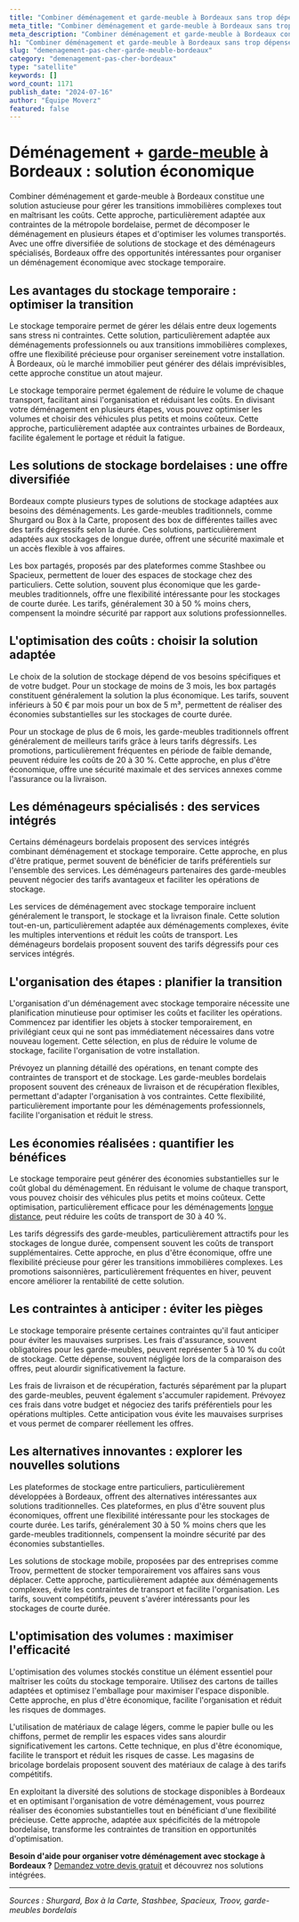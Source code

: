 ```yaml
---
title: "Combiner déménagement et garde-meuble à Bordeaux sans trop dépenser"
meta_title: "Combiner déménagement et garde-meuble à Bordeaux sans trop dépenser"
meta_description: "Combiner déménagement et garde-meuble à Bordeaux constitue une solution astucieuse pour gérer les transitions immobilières complexes tout en maîtrisan."
h1: "Combiner déménagement et garde-meuble à Bordeaux sans trop dépenser"
slug: "demenagement-pas-cher-garde-meuble-bordeaux"
category: "demenagement-pas-cher-bordeaux"
type: "satellite"
keywords: []
word_count: 1171
publish_date: "2024-07-16"
author: "Équipe Moverz"
featured: false
---
```



# Déménagement + [garde-meuble](/blog/garde-meuble-bordeaux/garde-meuble-bordeaux-guide) à Bordeaux : solution économique

Combiner déménagement et garde-meuble à Bordeaux constitue une solution astucieuse pour gérer les transitions immobilières complexes tout en maîtrisant les coûts. Cette approche, particulièrement adaptée aux contraintes de la métropole bordelaise, permet de décomposer le déménagement en plusieurs étapes et d'optimiser les volumes transportés. Avec une offre diversifiée de solutions de stockage et des déménageurs spécialisés, Bordeaux offre des opportunités intéressantes pour organiser un déménagement économique avec stockage temporaire.

## Les avantages du stockage temporaire : optimiser la transition

Le stockage temporaire permet de gérer les délais entre deux logements sans stress ni contraintes. Cette solution, particulièrement adaptée aux déménagements professionnels ou aux transitions immobilières complexes, offre une flexibilité précieuse pour organiser sereinement votre installation. À Bordeaux, où le marché immobilier peut générer des délais imprévisibles, cette approche constitue un atout majeur.

Le stockage temporaire permet également de réduire le volume de chaque transport, facilitant ainsi l'organisation et réduisant les coûts. En divisant votre déménagement en plusieurs étapes, vous pouvez optimiser les volumes et choisir des véhicules plus petits et moins coûteux. Cette approche, particulièrement adaptée aux contraintes urbaines de Bordeaux, facilite également le portage et réduit la fatigue.

## Les solutions de stockage bordelaises : une offre diversifiée

Bordeaux compte plusieurs types de solutions de stockage adaptées aux besoins des déménagements. Les garde-meubles traditionnels, comme Shurgard ou Box à la Carte, proposent des box de différentes tailles avec des tarifs dégressifs selon la durée. Ces solutions, particulièrement adaptées aux stockages de longue durée, offrent une sécurité maximale et un accès flexible à vos affaires.

Les box partagés, proposés par des plateformes comme Stashbee ou Spacieux, permettent de louer des espaces de stockage chez des particuliers. Cette solution, souvent plus économique que les garde-meubles traditionnels, offre une flexibilité intéressante pour les stockages de courte durée. Les tarifs, généralement 30 à 50 % moins chers, compensent la moindre sécurité par rapport aux solutions professionnelles.

## L'optimisation des coûts : choisir la solution adaptée

Le choix de la solution de stockage dépend de vos besoins spécifiques et de votre budget. Pour un stockage de moins de 3 mois, les box partagés constituent généralement la solution la plus économique. Les tarifs, souvent inférieurs à 50 € par mois pour un box de 5 m³, permettent de réaliser des économies substantielles sur les stockages de courte durée.

Pour un stockage de plus de 6 mois, les garde-meubles traditionnels offrent généralement de meilleurs tarifs grâce à leurs tarifs dégressifs. Les promotions, particulièrement fréquentes en période de faible demande, peuvent réduire les coûts de 20 à 30 %. Cette approche, en plus d'être économique, offre une sécurité maximale et des services annexes comme l'assurance ou la livraison.

## Les déménageurs spécialisés : des services intégrés

Certains déménageurs bordelais proposent des services intégrés combinant déménagement et stockage temporaire. Cette approche, en plus d'être pratique, permet souvent de bénéficier de tarifs préférentiels sur l'ensemble des services. Les déménageurs partenaires des garde-meubles peuvent négocier des tarifs avantageux et faciliter les opérations de stockage.

Les services de déménagement avec stockage temporaire incluent généralement le transport, le stockage et la livraison finale. Cette solution tout-en-un, particulièrement adaptée aux déménagements complexes, évite les multiples interventions et réduit les coûts de transport. Les déménageurs bordelais proposent souvent des tarifs dégressifs pour ces services intégrés.

## L'organisation des étapes : planifier la transition

L'organisation d'un déménagement avec stockage temporaire nécessite une planification minutieuse pour optimiser les coûts et faciliter les opérations. Commencez par identifier les objets à stocker temporairement, en privilégiant ceux qui ne sont pas immédiatement nécessaires dans votre nouveau logement. Cette sélection, en plus de réduire le volume de stockage, facilite l'organisation de votre installation.

Prévoyez un planning détaillé des opérations, en tenant compte des contraintes de transport et de stockage. Les garde-meubles bordelais proposent souvent des créneaux de livraison et de récupération flexibles, permettant d'adapter l'organisation à vos contraintes. Cette flexibilité, particulièrement importante pour les déménagements professionnels, facilite l'organisation et réduit le stress.

## Les économies réalisées : quantifier les bénéfices

Le stockage temporaire peut générer des économies substantielles sur le coût global du déménagement. En réduisant le volume de chaque transport, vous pouvez choisir des véhicules plus petits et moins coûteux. Cette optimisation, particulièrement efficace pour les déménagements [longue distance](/blog/longue-distance/guide), peut réduire les coûts de transport de 30 à 40 %.

Les tarifs dégressifs des garde-meubles, particulièrement attractifs pour les stockages de longue durée, compensent souvent les coûts de transport supplémentaires. Cette approche, en plus d'être économique, offre une flexibilité précieuse pour gérer les transitions immobilières complexes. Les promotions saisonnières, particulièrement fréquentes en hiver, peuvent encore améliorer la rentabilité de cette solution.

## Les contraintes à anticiper : éviter les pièges

Le stockage temporaire présente certaines contraintes qu'il faut anticiper pour éviter les mauvaises surprises. Les frais d'assurance, souvent obligatoires pour les garde-meubles, peuvent représenter 5 à 10 % du coût de stockage. Cette dépense, souvent négligée lors de la comparaison des offres, peut alourdir significativement la facture.

Les frais de livraison et de récupération, facturés séparément par la plupart des garde-meubles, peuvent également s'accumuler rapidement. Prévoyez ces frais dans votre budget et négociez des tarifs préférentiels pour les opérations multiples. Cette anticipation vous évite les mauvaises surprises et vous permet de comparer réellement les offres.

## Les alternatives innovantes : explorer les nouvelles solutions

Les plateformes de stockage entre particuliers, particulièrement développées à Bordeaux, offrent des alternatives intéressantes aux solutions traditionnelles. Ces plateformes, en plus d'être souvent plus économiques, offrent une flexibilité intéressante pour les stockages de courte durée. Les tarifs, généralement 30 à 50 % moins chers que les garde-meubles traditionnels, compensent la moindre sécurité par des économies substantielles.

Les solutions de stockage mobile, proposées par des entreprises comme Troov, permettent de stocker temporairement vos affaires sans vous déplacer. Cette approche, particulièrement adaptée aux déménagements complexes, évite les contraintes de transport et facilite l'organisation. Les tarifs, souvent compétitifs, peuvent s'avérer intéressants pour les stockages de courte durée.

## L'optimisation des volumes : maximiser l'efficacité

L'optimisation des volumes stockés constitue un élément essentiel pour maîtriser les coûts du stockage temporaire. Utilisez des cartons de tailles adaptées et optimisez l'emballage pour maximiser l'espace disponible. Cette approche, en plus d'être économique, facilite l'organisation et réduit les risques de dommages.

L'utilisation de matériaux de calage légers, comme le papier bulle ou les chiffons, permet de remplir les espaces vides sans alourdir significativement les cartons. Cette technique, en plus d'être économique, facilite le transport et réduit les risques de casse. Les magasins de bricolage bordelais proposent souvent des matériaux de calage à des tarifs compétitifs.

En exploitant la diversité des solutions de stockage disponibles à Bordeaux et en optimisant l'organisation de votre déménagement, vous pourrez réaliser des économies substantielles tout en bénéficiant d'une flexibilité précieuse. Cette approche, adaptée aux spécificités de la métropole bordelaise, transforme les contraintes de transition en opportunités d'optimisation.

**Besoin d'aide pour organiser votre déménagement avec stockage à Bordeaux ?** [Demandez votre devis gratuit](https://moverz-bordeaux.fr/devis) et découvrez nos solutions intégrées.

---

*Sources : Shurgard, Box à la Carte, Stashbee, Spacieux, Troov, garde-meubles bordelais*
